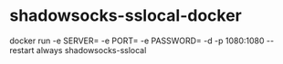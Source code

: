 # shadowsocks-sslocal-docker

docker run -e SERVER=<ss-server-host> -e PORT=<ss-server-port> -e PASSWORD=<password> -d -p 1080:1080 --restart always shadowsocks-sslocal
